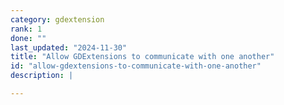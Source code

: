 ```yaml
---
category: gdextension
rank: 1
done: ""
last_updated: "2024-11-30"
title: "Allow GDExtensions to communicate with one another"
id: "allow-gdextensions-to-communicate-with-one-another"
description: |

---
```

